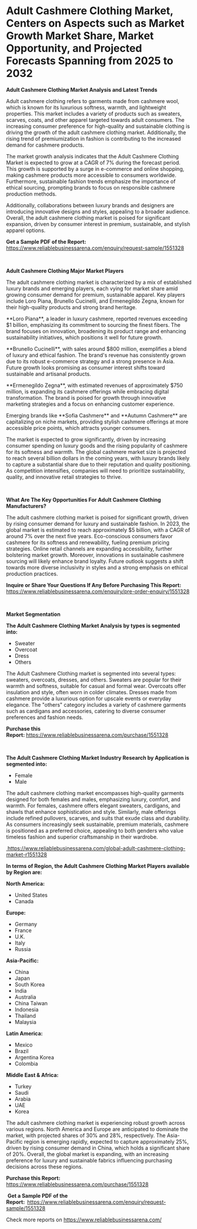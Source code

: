 <p><h1>Adult Cashmere Clothing Market, Centers on Aspects such as Market Growth Market Share, Market Opportunity, and Projected Forecasts Spanning from 2025 to 2032</h1></p><p><strong>Adult Cashmere Clothing Market Analysis and Latest Trends</strong></p>
<p><p>Adult cashmere clothing refers to garments made from cashmere wool, which is known for its luxurious softness, warmth, and lightweight properties. This market includes a variety of products such as sweaters, scarves, coats, and other apparel targeted towards adult consumers. The increasing consumer preference for high-quality and sustainable clothing is driving the growth of the adult cashmere clothing market. Additionally, the rising trend of premiumization in fashion is contributing to the increased demand for cashmere products.</p><p>The market growth analysis indicates that the Adult Cashmere Clothing Market is expected to grow at a CAGR of 7% during the forecast period. This growth is supported by a surge in e-commerce and online shopping, making cashmere products more accessible to consumers worldwide. Furthermore, sustainable fashion trends emphasize the importance of ethical sourcing, prompting brands to focus on responsible cashmere production methods. </p><p>Additionally, collaborations between luxury brands and designers are introducing innovative designs and styles, appealing to a broader audience. Overall, the adult cashmere clothing market is poised for significant expansion, driven by consumer interest in premium, sustainable, and stylish apparel options.</p></p>
<p><strong>Get a Sample PDF of the Report:&nbsp;</strong> <a href="https://www.reliablebusinessarena.com/enquiry/request-sample/1551328?utm_campaign=2110&utm_medium=2&utm_source=Github&utm_content=ia&utm_term=05042025&utm_id=adult-cashmere-clothing">https://www.reliablebusinessarena.com/enquiry/request-sample/1551328</a></p>
<p>&nbsp;</p>
<p><strong>Adult Cashmere Clothing Major Market Players</strong></p>
<p><p>The adult cashmere clothing market is characterized by a mix of established luxury brands and emerging players, each vying for market share amid growing consumer demand for premium, sustainable apparel. Key players include Loro Piana, Brunello Cucinelli, and Ermenegildo Zegna, known for their high-quality products and strong brand heritage.</p><p>**Loro Piana**, a leader in luxury cashmere, reported revenues exceeding $1 billion, emphasizing its commitment to sourcing the finest fibers. The brand focuses on innovation, broadening its product range and enhancing sustainability initiatives, which positions it well for future growth.</p><p>**Brunello Cucinelli**, with sales around $800 million, exemplifies a blend of luxury and ethical fashion. The brand's revenue has consistently grown due to its robust e-commerce strategy and a strong presence in Asia. Future growth looks promising as consumer interest shifts toward sustainable and artisanal products.</p><p>**Ermenegildo Zegna**, with estimated revenues of approximately $750 million, is expanding its cashmere offerings while embracing digital transformation. The brand is poised for growth through innovative marketing strategies and a focus on enhancing customer experience.</p><p>Emerging brands like **Sofia Cashmere** and **Autumn Cashmere** are capitalizing on niche markets, providing stylish cashmere offerings at more accessible price points, which attracts younger consumers.</p><p>The market is expected to grow significantly, driven by increasing consumer spending on luxury goods and the rising popularity of cashmere for its softness and warmth. The global cashmere market size is projected to reach several billion dollars in the coming years, with luxury brands likely to capture a substantial share due to their reputation and quality positioning. As competition intensifies, companies will need to prioritize sustainability, quality, and innovative retail strategies to thrive.</p></p>
<p>&nbsp;</p>
<p><strong>What Are The Key Opportunities For Adult Cashmere Clothing Manufacturers?</strong></p>
<p><p>The adult cashmere clothing market is poised for significant growth, driven by rising consumer demand for luxury and sustainable fashion. In 2023, the global market is estimated to reach approximately $5 billion, with a CAGR of around 7% over the next five years. Eco-conscious consumers favor cashmere for its softness and renewability, fueling premium pricing strategies. Online retail channels are expanding accessibility, further bolstering market growth. Moreover, innovations in sustainable cashmere sourcing will likely enhance brand loyalty. Future outlook suggests a shift towards more diverse inclusivity in styles and a strong emphasis on ethical production practices.</p></p>
<p><strong>Inquire or Share Your Questions If Any Before Purchasing This Report:</strong> <a href="https://www.reliablebusinessarena.com/enquiry/pre-order-enquiry/1551328?utm_campaign=2110&utm_medium=2&utm_source=Github&utm_content=ia&utm_term=05042025&utm_id=adult-cashmere-clothing">https://www.reliablebusinessarena.com/enquiry/pre-order-enquiry/1551328</a></p>
<p>&nbsp;</p>
<p><strong>Market Segmentation</strong></p>
<p><strong>The Adult Cashmere Clothing Market Analysis by types is segmented into:</strong></p>
<p><ul><li>Sweater</li><li>Overcoat</li><li>Dress</li><li>Others</li></ul></p>
<p><p>The Adult Cashmere Clothing market is segmented into several types: sweaters, overcoats, dresses, and others. Sweaters are popular for their warmth and softness, suitable for casual and formal wear. Overcoats offer insulation and style, often worn in colder climates. Dresses made from cashmere provide a luxurious option for upscale events or everyday elegance. The "others" category includes a variety of cashmere garments such as cardigans and accessories, catering to diverse consumer preferences and fashion needs.</p></p>
<p><strong>Purchase this Report:&nbsp;</strong><a href="https://www.reliablebusinessarena.com/purchase/1551328?utm_campaign=2110&utm_medium=2&utm_source=Github&utm_content=ia&utm_term=05042025&utm_id=adult-cashmere-clothing">https://www.reliablebusinessarena.com/purchase/1551328</a></p>
<p>&nbsp;</p>
<p><strong>The Adult Cashmere Clothing Market Industry Research by Application is segmented into:</strong></p>
<p><ul><li>Female</li><li>Male</li></ul></p>
<p><p>The adult cashmere clothing market encompasses high-quality garments designed for both females and males, emphasizing luxury, comfort, and warmth. For females, cashmere offers elegant sweaters, cardigans, and shawls that enhance sophistication and style. Similarly, male offerings include refined pullovers, scarves, and suits that exude class and durability. As consumers increasingly seek sustainable, premium materials, cashmere is positioned as a preferred choice, appealing to both genders who value timeless fashion and superior craftsmanship in their wardrobe.</p></p>
<p><a href="https://www.reliablebusinessarena.com/global-adult-cashmere-clothing-market-r1551328?utm_campaign=2110&utm_medium=2&utm_source=Github&utm_content=ia&utm_term=05042025&utm_id=adult-cashmere-clothing">&nbsp;https://www.reliablebusinessarena.com/global-adult-cashmere-clothing-market-r1551328</a></p>
<p><strong>In terms of Region, the Adult Cashmere Clothing Market Players available by Region are:</strong></p>
<p>
    <p> <strong> North America: </strong>
        <ul>
            <li>United States</li>
            <li>Canada</li>
        </ul>
        </p> 
    <p> <strong> Europe: </strong>
        <ul>
            <li>Germany</li>
            <li>France</li>
            <li>U.K.</li>
            <li>Italy</li>
            <li>Russia</li>
        </ul>
        </p> 
    <p> <strong> Asia-Pacific: </strong>
        <ul>
            <li>China</li>
            <li>Japan</li>
            <li>South Korea</li>
            <li>India</li>
            <li>Australia</li>
            <li>China Taiwan</li>
            <li>Indonesia</li>
            <li>Thailand</li>
            <li>Malaysia</li>
        </ul>
        </p> 
    <p> <strong> Latin America: </strong>
        <ul>
            <li>Mexico</li>
            <li>Brazil</li>
            <li>Argentina Korea</li>
            <li>Colombia</li>
        </ul>
        </p> 
    <p> <strong> Middle East & Africa: </strong>
        <ul>
            <li>Turkey</li>
            <li>Saudi</li>
            <li>Arabia</li>
            <li>UAE</li>
            <li>Korea</li>
        </ul>
    </p>
    </p>
<p><p>The adult cashmere clothing market is experiencing robust growth across various regions. North America and Europe are anticipated to dominate the market, with projected shares of 30% and 28%, respectively. The Asia-Pacific region is emerging rapidly, expected to capture approximately 25%, driven by rising consumer demand in China, which holds a significant share of 20%. Overall, the global market is expanding, with an increasing preference for luxury and sustainable fabrics influencing purchasing decisions across these regions.</p></p>
<p><strong>Purchase this Report: </strong><a href="https://www.reliablebusinessarena.com/purchase/1551328?utm_campaign=2110&utm_medium=2&utm_source=Github&utm_content=ia&utm_term=05042025&utm_id=adult-cashmere-clothing">https://www.reliablebusinessarena.com/purchase/1551328</a></p>
<p>&nbsp;<strong>Get a Sample PDF of the Report:&nbsp;&nbsp;</strong><a href="https://www.reliablebusinessarena.com/enquiry/request-sample/1551328?utm_campaign=2110&utm_medium=2&utm_source=Github&utm_content=ia&utm_term=05042025&utm_id=adult-cashmere-clothing">https://www.reliablebusinessarena.com/enquiry/request-sample/1551328</a></p>
<p><strong></strong></p>
<p>Check more reports on <a href="https://www.reliablebusinessarena.com/?utm_campaign=2110&utm_medium=2&utm_source=Github&utm_content=ia&utm_term=05042025&utm_id=adult-cashmere-clothing">https://www.reliablebusinessarena.com/</a></p>